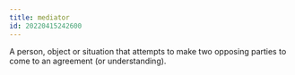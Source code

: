 ```yaml
---
title: mediator
id: 20220415242600
---
```


A person, object or situation that attempts to make two opposing parties to come to an agreement (or understanding).
